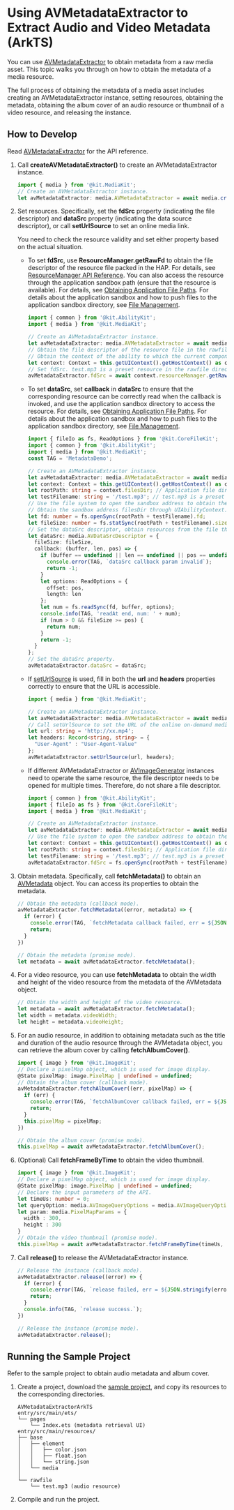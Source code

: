 # Using AVMetadataExtractor to Extract Audio and Video Metadata (ArkTS)
<!--Kit: Media Kit-->
<!--Subsystem: Multimedia-->
<!--Owner: @wang-haizhou6-->
<!--Designer: @HmQQQ-->
<!--Tester: @xchaosioda-->
<!--Adviser: @w_Machine_cc-->

You can use [AVMetadataExtractor](media-kit-intro.md#avmetadataextractor) to obtain metadata from a raw media asset. This topic walks you through on how to obtain the metadata of a media resource.

The full process of obtaining the metadata of a media asset includes creating an AVMetadataExtractor instance, setting resources, obtaining the metadata, obtaining the album cover of an audio resource or thumbnail of a video resource, and releasing the instance.

## How to Develop

Read [AVMetadataExtractor](../../reference/apis-media-kit/arkts-apis-media-AVMetadataExtractor.md) for the API reference.

1. Call **createAVMetadataExtractor()** to create an AVMetadataExtractor instance.
   ```ts
   import { media } from '@kit.MediaKit';
   // Create an AVMetadataExtractor instance.
   let avMetadataExtractor: media.AVMetadataExtractor = await media.createAVMetadataExtractor();
   ```

2. Set resources. Specifically, set the **fdSrc** property (indicating the file descriptor) and **dataSrc** property (indicating the data source descriptor), or call **setUrlSource** to set an online media link.
   
   You need to check the resource validity and set either property based on the actual situation.
   
   - To set **fdSrc**, use **ResourceManager.getRawFd** to obtain the file descriptor of the resource file packed in the HAP. For details, see [ResourceManager API Reference](../../reference/apis-localization-kit/js-apis-resource-manager.md#getrawfd9). You can also access the resource through the application sandbox path (ensure that the resource is available). For details, see [Obtaining Application File Paths](../../application-models/application-context-stage.md#obtaining-application-file-paths). For details about the application sandbox and how to push files to the application sandbox directory, see [File Management](../../file-management/app-sandbox-directory.md).
      ```ts
      import { common } from '@kit.AbilityKit';
      import { media } from '@kit.MediaKit';

      // Create an AVMetadataExtractor instance.
      let avMetadataExtractor: media.AVMetadataExtractor = await media.createAVMetadataExtractor();
      // Obtain the file descriptor of the resource file in the rawfile directory and set the fdSrc property.
      // Obtain the context of the ability to which the current component belongs and obtain the application file path through the context.
      let context: Context = this.getUIContext().getHostContext() as common.UIAbilityContext;
      // Set fdSrc. test.mp3 is a preset resource in the rawfile directory. Replace it with the actual one.
      avMetadataExtractor.fdSrc = await context.resourceManager.getRawFd('test.mp3');
      ```

   - To set **dataSrc**, set **callback** in **dataSrc** to ensure that the corresponding resource can be correctly read when the callback is invoked, and use the application sandbox directory to access the resource. For details, see [Obtaining Application File Paths](../../application-models/application-context-stage.md#obtaining-application-file-paths). For details about the application sandbox and how to push files to the application sandbox directory, see [File Management](../../file-management/app-sandbox-directory.md).
      ```ts
      import { fileIo as fs, ReadOptions } from '@kit.CoreFileKit';
      import { common } from '@kit.AbilityKit';
      import { media } from '@kit.MediaKit';
      const TAG = 'MetadataDemo';

      // Create an AVMetadataExtractor instance.
      let avMetadataExtractor: media.AVMetadataExtractor = await media.createAVMetadataExtractor();
      let context: Context = this.getUIContext().getHostContext() as common.UIAbilityContext;
      let rootPath: string = context.filesDir; // Application file directory.
      let testFilename: string = '/test.mp3'; // test.mp3 is a preset resource in the application file directory. Replace it with the actual one.
      // Use the file system to open the sandbox address to obtain the media file address and set the dataSrc property.
      // Obtain the sandbox address filesDir through UIAbilityContext. The stage model is used as an example.
      let fd: number = fs.openSync(rootPath + testFilename).fd;
      let fileSize: number = fs.statSync(rootPath + testFilename).size;
      // Set the dataSrc descriptor, obtain resources from the file through a callback, and write the resources to the buffer.
      let dataSrc: media.AVDataSrcDescriptor = {
        fileSize: fileSize,
        callback: (buffer, len, pos) => {
          if (buffer == undefined || len == undefined || pos == undefined) {
            console.error(TAG, `dataSrc callback param invalid`);
            return -1;
          }
          let options: ReadOptions = {
            offset: pos,
            length: len
          };
          let num = fs.readSync(fd, buffer, options);
          console.info(TAG, 'readAt end, num: ' + num);
          if (num > 0 && fileSize >= pos) {
            return num;
          }
          return -1;
        }
      };
      // Set the dataSrc property.
      avMetadataExtractor.dataSrc = dataSrc;
      ```

   - If [setUrlSource](../../reference/apis-media-kit/arkts-apis-media-AVMetadataExtractor.md#seturlsource20) is used, fill in both the **url** and **headers** properties correctly to ensure that the URL is accessible.
      ```ts
      import { media } from '@kit.MediaKit';

      // Create an AVMetadataExtractor instance.
      let avMetadataExtractor: media.AVMetadataExtractor = await media.createAVMetadataExtractor();
      // Call setUrlSource to set the URL of the online on-demand media resource, so as to obtain online audio and video metadata and online video thumbnails.
      let url: string = 'http://xx.mp4';
      let headers: Record<string, string> = {
        "User-Agent" : "User-Agent-Value"
      };
      avMetadataExtractor.setUrlSource(url, headers);
      ```

   - If different AVMetadataExtractor or [AVImageGenerator](../../reference/apis-media-kit/arkts-apis-media-AVImageGenerator.md) instances need to operate the same resource, the file descriptor needs to be opened for multiple times. Therefore, do not share a file descriptor.
      ```ts
      import { common } from '@kit.AbilityKit';
      import { fileIo as fs } from '@kit.CoreFileKit';
      import { media } from '@kit.MediaKit';

      // Create an AVMetadataExtractor instance.
      let avMetadataExtractor: media.AVMetadataExtractor = await media.createAVMetadataExtractor();
      // Use the file system to open the sandbox address to obtain the media file address and set the fdSrc property.
      let context: Context = this.getUIContext().getHostContext() as common.UIAbilityContext;
      let rootPath: string = context.filesDir; // Application file directory.
      let testFilename: string = '/test.mp3'; // test.mp3 is a preset resource in the application file directory. Replace it with the actual one.
      avMetadataExtractor.fdSrc = fs.openSync(rootPath + testFilename); // Set the fdSrc property.
      ```

3. Obtain metadata. Specifically, call **fetchMetadata()** to obtain an [AVMetadata](../../reference/apis-media-kit/arkts-apis-media-i.md#avmetadata11) object. You can access its properties to obtain the metadata.
   ```ts
   // Obtain the metadata (callback mode).
   avMetadataExtractor.fetchMetadata((error, metadata) => {
     if (error) {
       console.error(TAG, `fetchMetadata callback failed, err = ${JSON.stringify(error)}`);
       return;
     }
   })

   // Obtain the metadata (promise mode).
   let metadata = await avMetadataExtractor.fetchMetadata();
   ```

4. For a video resource, you can use **fetchMetadata** to obtain the width and height of the video resource from the metadata of the AVMetadata object.
   ```ts
   // Obtain the width and height of the video resource.
   let metadata = await avMetadataExtractor.fetchMetadata();
   let width = metadata.videoWidth;
   let height = metadata.videoHeight;
   ```

5. For an audio resource, in addition to obtaining metadata such as the title and duration of the audio resource through the AVMetadata object, you can retrieve the album cover by calling **fetchAlbumCover()**.
   ```ts
   import { image } from '@kit.ImageKit';
   // Declare a pixelMap object, which is used for image display.
   @State pixelMap: image.PixelMap | undefined = undefined;
   // Obtain the album cover (callback mode).
   avMetadataExtractor.fetchAlbumCover((err, pixelMap) => {
     if (err) {
       console.error(TAG, `fetchAlbumCover callback failed, err = ${JSON.stringify(err)}`);
       return;
     }
     this.pixelMap = pixelMap;
   })

   // Obtain the album cover (promise mode).
   this.pixelMap = await avMetadataExtractor.fetchAlbumCover();
   ```

6. (Optional) Call **fetchFrameByTime** to obtain the video thumbnail.
   ```ts
   import { image } from '@kit.ImageKit';
   // Declare a pixelMap object, which is used for image display.
   @State pixelMap: image.PixelMap | undefined = undefined;
   // Declare the input parameters of the API.
   let timeUs: number = 0;
   let queryOption: media.AVImageQueryOptions = media.AVImageQueryOptions.AV_IMAGE_QUERY_PREVIOUS_SYNC;
   let param: media.PixelMapParams = {
     width : 300,
     height : 300
   }
   // Obtain the video thumbnail (promise mode).
   this.pixelMap = await avMetadataExtractor.fetchFrameByTime(timeUs, queryOption, param);
   ```
   
7. Call **release()** to release the AVMetadataExtractor instance.
   ```ts
   // Release the instance (callback mode).
   avMetadataExtractor.release((error) => {
     if (error) {
       console.error(TAG, `release failed, err = ${JSON.stringify(error)}`);
       return;
     }
     console.info(TAG, `release success.`);
   })

   // Release the instance (promise mode).
   avMetadataExtractor.release();
   ```

## Running the Sample Project

Refer to the sample project to obtain audio metadata and album cover.

1. Create a project, download the [sample project](https://gitcode.com/openharmony/applications_app_samples/tree/master/code/DocsSample/Media/AVMetadataExtractor/AVMetadataExtractorArkTS), and copy its resources to the corresponding directories.
    ```
    AVMetadataExtractorArkTS
    entry/src/main/ets/
    └── pages
        └── Index.ets (metadata retrieval UI)
    entry/src/main/resources/
    ├── base
    │   ├── element
    │   │   ├── color.json
    │   │   ├── float.json
    │   │   └── string.json
    │   └── media
    │
    └── rawfile
        └── test.mp3 (audio resource)
    ```
2. Compile and run the project.
